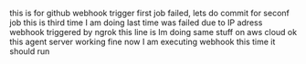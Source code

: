 this is for github webhook trigger
first job failed, lets do commit for seconf job
this is third time I am doing last time was failed due to IP adress 
webhook triggered by ngrok
this line is Im doing same stuff on aws cloud
ok this agent server working fine now I am executing webhook
this time it should run
